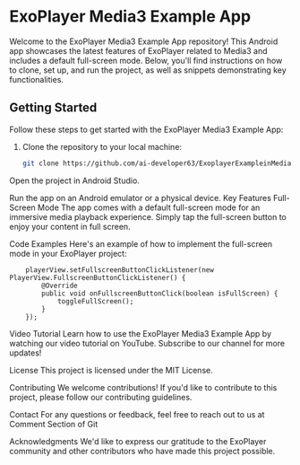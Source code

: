 # ExoPlayer Media3 Example App

Welcome to the ExoPlayer Media3 Example App repository! This Android app showcases the latest features of ExoPlayer related to Media3 and includes a default full-screen mode. Below, you'll find instructions on how to clone, set up, and run the project, as well as snippets demonstrating key functionalities.

## Getting Started

Follow these steps to get started with the ExoPlayer Media3 Example App:

1. Clone the repository to your local machine:
   ```bash
   git clone https://github.com/ai-developer63/ExoplayerExampleinMedia3.git
Open the project in Android Studio.

Run the app on an Android emulator or a physical device.
Key Features
Full-Screen Mode
The app comes with a default full-screen mode for an immersive media playback experience. Simply tap the full-screen button to enjoy your content in full screen.

Code Examples
Here's an example of how to implement the full-screen mode in your ExoPlayer project:

        playerView.setFullscreenButtonClickListener(new PlayerView.FullscreenButtonClickListener() {
            @Override
            public void onFullscreenButtonClick(boolean isFullScreen) {
                toggleFullScreen();
            }
        });

Video Tutorial
Learn how to use the ExoPlayer Media3 Example App by watching our video tutorial on YouTube. Subscribe to our channel for more updates!

License
This project is licensed under the MIT License.

Contributing
We welcome contributions! If you'd like to contribute to this project, please follow our contributing guidelines.

Contact
For any questions or feedback, feel free to reach out to us at Comment Section of Git

Acknowledgments
We'd like to express our gratitude to the ExoPlayer community and other contributors who have made this project possible.
